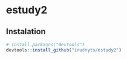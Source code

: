 <!-- README.md is generated from README.Rmd. Please edit that file -->
estudy2
=======

Instalation
-----------

``` r
# install.packages("devtools")
devtools::install_github("irudnyts/estudy2")
```
